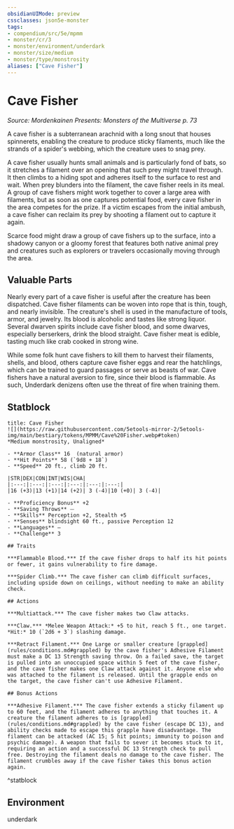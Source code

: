 ```yaml
---
obsidianUIMode: preview
cssclasses: json5e-monster
tags:
- compendium/src/5e/mpmm
- monster/cr/3
- monster/environment/underdark
- monster/size/medium
- monster/type/monstrosity
aliases: ["Cave Fisher"]
---
```

# Cave Fisher
*Source: Mordenkainen Presents: Monsters of the Multiverse p. 73*  

A cave fisher is a subterranean arachnid with a long snout that houses spinnerets, enabling the creature to produce sticky filaments, much like the strands of a spider's webbing, which the creature uses to snag prey.

A cave fisher usually hunts small animals and is particularly fond of bats, so it stretches a filament over an opening that such prey might travel through. It then climbs to a hiding spot and adheres itself to the surface to rest and wait. When prey blunders into the filament, the cave fisher reels in its meal. A group of cave fishers might work together to cover a large area with filaments, but as soon as one captures potential food, every cave fisher in the area competes for the prize. If a victim escapes from the initial ambush, a cave fisher can reclaim its prey by shooting a filament out to capture it again.

Scarce food might draw a group of cave fishers up to the surface, into a shadowy canyon or a gloomy forest that features both native animal prey and creatures such as explorers or travelers occasionally moving through the area.

## Valuable Parts

Nearly every part of a cave fisher is useful after the creature has been dispatched. Cave fisher filaments can be woven into rope that is thin, tough, and nearly invisible. The creature's shell is used in the manufacture of tools, armor, and jewelry. Its blood is alcoholic and tastes like strong liquor. Several dwarven spirits include cave fisher blood, and some dwarves, especially berserkers, drink the blood straight. Cave fisher meat is edible, tasting much like crab cooked in strong wine.

While some folk hunt cave fishers to kill them to harvest their filaments, shells, and blood, others capture cave fisher eggs and rear the hatchlings, which can be trained to guard passages or serve as beasts of war. Cave fishers have a natural aversion to fire, since their blood is flammable. As such, Underdark denizens often use the threat of fire when training them.

## Statblock

```ad-statblock
title: Cave Fisher
![](https://raw.githubusercontent.com/5etools-mirror-2/5etools-img/main/bestiary/tokens/MPMM/Cave%20Fisher.webp#token)
*Medium monstrosity, Unaligned*

- **Armor Class** 16  (natural armor)
- **Hit Points** 58 (`9d8 + 18`)
- **Speed** 20 ft., climb 20 ft.

|STR|DEX|CON|INT|WIS|CHA|
|:---:|:---:|:---:|:---:|:---:|:---:|
|16 (+3)|13 (+1)|14 (+2)| 3 (-4)|10 (+0)| 3 (-4)|

- **Proficiency Bonus** +2
- **Saving Throws** ⏤
- **Skills** Perception +2, Stealth +5
- **Senses** blindsight 60 ft., passive Perception 12
- **Languages** —
- **Challenge** 3

## Traits

***Flammable Blood.*** If the cave fisher drops to half its hit points or fewer, it gains vulnerability to fire damage.

***Spider Climb.*** The cave fisher can climb difficult surfaces, including upside down on ceilings, without needing to make an ability check.

## Actions

***Multiattack.*** The cave fisher makes two Claw attacks.

***Claw.*** *Melee Weapon Attack:* +5 to hit, reach 5 ft., one target. *Hit:* 10 (`2d6 + 3`) slashing damage.

***Retract Filament.*** One Large or smaller creature [grappled](rules/conditions.md#grappled) by the cave fisher's Adhesive Filament must make a DC 13 Strength saving throw. On a failed save, the target is pulled into an unoccupied space within 5 feet of the cave fisher, and the cave fisher makes one Claw attack against it. Anyone else who was attached to the filament is released. Until the grapple ends on the target, the cave fisher can't use Adhesive Filament.

## Bonus Actions

***Adhesive Filament.*** The cave fisher extends a sticky filament up to 60 feet, and the filament adheres to anything that touches it. A creature the filament adheres to is [grappled](rules/conditions.md#grappled) by the cave fisher (escape DC 13), and ability checks made to escape this grapple have disadvantage. The filament can be attacked (AC 15; 5 hit points; immunity to poison and psychic damage). A weapon that fails to sever it becomes stuck to it, requiring an action and a successful DC 13 Strength check to pull free. Destroying the filament deals no damage to the cave fisher. The filament crumbles away if the cave fisher takes this bonus action again.
```
^statblock

## Environment

underdark